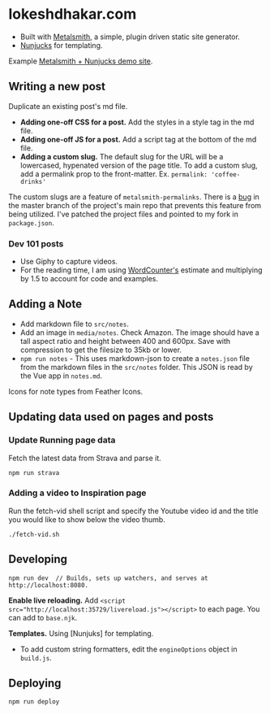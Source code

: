 # lokeshdhakar.com

- Built with [Metalsmith](http://www.metalsmith.io/), a simple, plugin driven static site generator.
- [Nunjucks](https://mozilla.github.io/nunjucks/templating.html) for templating.

Example [Metalsmith + Nunjucks demo site](https://github.com/voorhoede/demo-metalsmith-nunjucks).

## Writing a new post

Duplicate an existing post's md file.

- **Adding one-off CSS for a post.** Add the styles in a style tag in the md file.
- **Adding one-off JS for a post.** Add a script tag at the bottom of the md file.
- **Adding a custom slug.** The default slug for the URL will be a lowercased, hypenated version of the page title. To add a custom slug, add a permalink prop to the front-matter. Ex. `permalink: 'coffee-drinks'`

The custom slugs are a feature of `metalsmith-permalinks`. There is a [bug](https://github.com/segmentio/metalsmith-permalinks/issues/81) in the master branch of the project's main repo that prevents this feature from being utilized. I've patched the project files and pointed to my fork in `package.json`.

### Dev 101 posts

- Use Giphy to capture videos.
- For the reading time, I am using [WordCounter's](https://wordcounter.net/) estimate and multiplying by 1.5 to account for code and examples.


## Adding a Note

- Add markdown file to `src/notes`. 
- Add an image in `media/notes`. Check Amazon. The image should have a tall aspect ratio and height between 400 and 600px. Save with compression to get the filesize to 35kb or lower.
- `npm run notes` - This uses markdown-json to create a `notes.json` file from the markdown files in the `src/notes` folder. This JSON is read by the Vue app in `notes.md`.

Icons for note types from Feather Icons.

## Updating data used on pages and posts


### Update Running page data

Fetch the latest data from Strava and parse it.

```
npm run strava
```


### Adding a video to Inspiration page

Run the fetch-vid shell script and specify the Youtube video id and the title you would
like to show below the video thumb.
```
./fetch-vid.sh
```

## Developing

```
npm run dev  // Builds, sets up watchers, and serves at http://localhost:8080.
```

**Enable live reloading.** Add `<script src="http://localhost:35729/livereload.js"></script>` to
each page. You can add to `base.njk`.

**Templates.** Using [Nunjuks] for templating.
- To add custom string formatters, edit the `engineOptions` object in `build.js`.

## Deploying

```
npm run deploy
```
